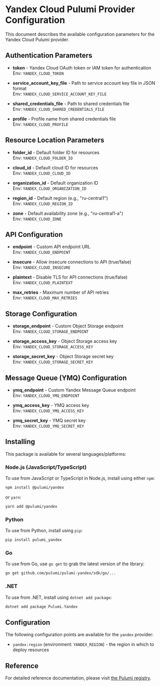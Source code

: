 # Yandex Cloud Pulumi Provider Configuration

This document describes the available configuration parameters for the Yandex Cloud Pulumi provider.

## Authentication Parameters

- **token** - Yandex Cloud OAuth token or IAM token for authentication  
  Env: `YANDEX_CLOUD_TOKEN`

- **service_account_key_file** - Path to service account key file in JSON format  
  Env: `YANDEX_CLOUD_SERVICE_ACCOUNT_KEY_FILE`

- **shared_credentials_file** - Path to shared credentials file  
  Env: `YANDEX_CLOUD_SHARED_CREDENTIALS_FILE`

- **profile** - Profile name from shared credentials file  
  Env: `YANDEX_CLOUD_PROFILE`

## Resource Location Parameters

- **folder_id** - Default folder ID for resources  
  Env: `YANDEX_CLOUD_FOLDER_ID`

- **cloud_id** - Default cloud ID for resources  
  Env: `YANDEX_CLOUD_CLOUD_ID`

- **organization_id** - Default organization ID  
  Env: `YANDEX_CLOUD_ORGANIZATION_ID`

- **region_id** - Default region (e.g., "ru-central1")  
  Env: `YANDEX_CLOUD_REGION_ID`

- **zone** - Default availability zone (e.g., "ru-central1-a")  
  Env: `YANDEX_CLOUD_ZONE`

## API Configuration

- **endpoint** - Custom API endpoint URL  
  Env: `YANDEX_CLOUD_ENDPOINT`

- **insecure** - Allow insecure connections to API (true/false)  
  Env: `YANDEX_CLOUD_INSECURE`

- **plaintext** - Disable TLS for API connections (true/false)  
  Env: `YANDEX_CLOUD_PLAINTEXT`

- **max_retries** - Maximum number of API retries  
  Env: `YANDEX_CLOUD_MAX_RETRIES`

## Storage Configuration

- **storage_endpoint** - Custom Object Storage endpoint  
  Env: `YANDEX_CLOUD_STORAGE_ENDPOINT`

- **storage_access_key** - Object Storage access key  
  Env: `YANDEX_CLOUD_STORAGE_ACCESS_KEY`

- **storage_secret_key** - Object Storage secret key  
  Env: `YANDEX_CLOUD_STORAGE_SECRET_KEY`

## Message Queue (YMQ) Configuration

- **ymq_endpoint** - Custom Yandex Message Queue endpoint  
  Env: `YANDEX_CLOUD_YMQ_ENDPOINT`

- **ymq_access_key** - YMQ access key  
  Env: `YANDEX_CLOUD_YMQ_ACCESS_KEY`

- **ymq_secret_key** - YMQ secret key  
  Env: `YANDEX_CLOUD_YMQ_SECRET_KEY`

## Installing

This package is available for several languages/platforms:

### Node.js (JavaScript/TypeScript)

To use from JavaScript or TypeScript in Node.js, install using either `npm`:

```bash
npm install @pulumi/yandex
```

or `yarn`:

```bash
yarn add @pulumi/yandex
```

### Python

To use from Python, install using `pip`:

```bash
pip install pulumi_yandex
```

### Go

To use from Go, use `go get` to grab the latest version of the library:

```bash
go get github.com/pulumi/pulumi-yandex/sdk/go/...
```

### .NET

To use from .NET, install using `dotnet add package`:

```bash
dotnet add package Pulumi.Yandex
```

## Configuration

The following configuration points are available for the `yandex` provider:

- `yandex:region` (environment: `YANDEX_REGION`) - the region in which to deploy resources

## Reference

For detailed reference documentation, please visit [the Pulumi registry](https://www.pulumi.com/registry/packages/yandex/api-docs/).
